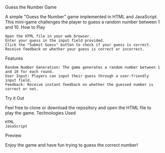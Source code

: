 Guess the Number Game

A simple "Guess the Number" game implemented in HTML and JavaScript. This mini-game challenges the player to guess a random number between 1 and 10.
How to Play

    Open the HTML file in your web browser.
    Enter your guess in the input field provided.
    Click the "Submit Guess" button to check if your guess is correct.
    Receive feedback on whether your guess is correct or incorrect.

Features

    Random Number Generation: The game generates a random number between 1 and 10 for each round.
    User Input: Players can input their guess through a user-friendly input field.
    Feedback: Receive instant feedback on whether the guessed number is correct or not.

Try it Out

Feel free to clone or download the repository and open the HTML file to play the game.
Technologies Used

    HTML
    JavaScript

Preview

Enjoy the game and have fun trying to guess the correct number!
